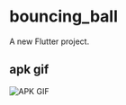 # bouncing_ball

A new Flutter project.

## apk gif

![APK GIF]((https://github.com/d4kash/bouncing_ball/blob/master/Record_2024-06-05-14-37-30-ezgif.com-video-to-gif-converter.gif))
